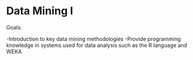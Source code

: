 # Data Mining I

Goals:

-Introduction to key data mining methodologies
-Provide programming knowledge in systems used for data analysis such as the R language and WEKA